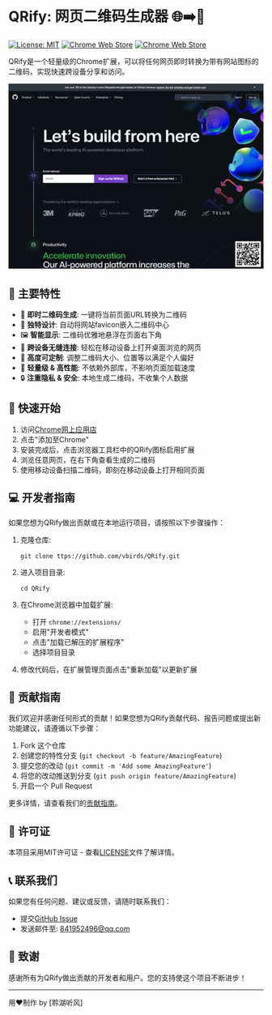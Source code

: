 # QRify: 网页二维码生成器 🌐➡️📱

[![License: MIT](https://img.shields.io/badge/License-MIT-yellow.svg)](https://opensource.org/licenses/MIT)
[![Chrome Web Store](https://img.shields.io/chrome-web-store/v/nhkajnmlgmhoelaohocldkjcllijapai.svg)](https://chrome.google.com/webstore/detail/nhkajnmlgmhoelaohocldkjcllijapai)
[![Chrome Web Store](https://img.shields.io/chrome-web-store/users/nhkajnmlgmhoelaohocldkjcllijapai.svg)](https://chrome.google.com/webstore/detail/nhkajnmlgmhoelaohocldkjcllijapai)

QRify是一个轻量级的Chrome扩展，可以将任何网页即时转换为带有网站图标的二维码，实现快速跨设备分享和访问。

![QRify演示](github.png)

## 🌟 主要特性

- 🚀 **即时二维码生成**: 一键将当前页面URL转换为二维码
- 🎨 **独特设计**: 自动将网站favicon嵌入二维码中心
- 🖼️ **智能显示**: 二维码优雅地悬浮在页面右下角
- 📱 **跨设备无缝连接**: 轻松在移动设备上打开桌面浏览的网页
- 🔧 **高度可定制**: 调整二维码大小、位置等以满足个人偏好
- 🚀 **轻量级 & 高性能**: 不依赖外部库，不影响页面加载速度
- 🔒 **注重隐私 & 安全**: 本地生成二维码，不收集个人数据

## 🚀 快速开始

1. 访问[Chrome网上应用店](https://chrome.google.com/webstore/detail/nhkajnmlgmhoelaohocldkjcllijapai)
2. 点击"添加至Chrome"
3. 安装完成后，点击浏览器工具栏中的QRify图标启用扩展
4. 浏览任意网页，在右下角查看生成的二维码
5. 使用移动设备扫描二维码，即刻在移动设备上打开相同页面

## 💻 开发者指南

如果您想为QRify做出贡献或在本地运行项目，请按照以下步骤操作：

1. 克隆仓库:
   ```
   git clone ttps://github.com/vbirds/QRify.git
   ```
2. 进入项目目录:
   ```
   cd QRify
   ```
3. 在Chrome浏览器中加载扩展:
   - 打开 `chrome://extensions/`
   - 启用"开发者模式"
   - 点击"加载已解压的扩展程序"
   - 选择项目目录

4. 修改代码后，在扩展管理页面点击"重新加载"以更新扩展

## 🤝 贡献指南

我们欢迎并感谢任何形式的贡献！如果您想为QRify贡献代码、报告问题或提出新功能建议，请遵循以下步骤：

1. Fork 这个仓库
2. 创建您的特性分支 (`git checkout -b feature/AmazingFeature`)
3. 提交您的改动 (`git commit -m 'Add some AmazingFeature'`)
4. 将您的改动推送到分支 (`git push origin feature/AmazingFeature`)
5. 开启一个 Pull Request

更多详情，请查看我们的[贡献指南](CONTRIBUTING.md)。

## 📜 许可证

本项目采用MIT许可证 - 查看[LICENSE](LICENSE)文件了解详情。

## 📞 联系我们

如果您有任何问题、建议或反馈，请随时联系我们：

- 提交[GitHub Issue](https://github.com/vbirds/QuickQR/issues)
- 发送邮件至: 841952496@qq.com

## 🙏 致谢

感谢所有为QRify做出贡献的开发者和用户。您的支持使这个项目不断进步！

---

用❤️制作 by [聆湖听风]